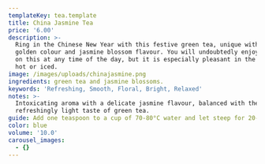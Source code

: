 ```yaml
---
templateKey: tea.template
title: China Jasmine Tea
price: '6.00'
description: >-
  Ring in the Chinese New Year with this festive green tea, unique with its
  golden colour and jasmine blossom flavour. You will undoubtedly enjoy sipping
  on this at any time of the day, but it is especially pleasant in the evening -
  hot or iced.
image: /images/uploads/chinajasmine.png
ingredients: green tea and jasmine blossoms.
keywords: 'Refreshing, Smooth, Floral, Bright, Relaxed'
notes: >-
  Intoxicating aroma with a delicate jasmine flavour, balanced with the
  refreshingly light taste of green tea.
guide: Add one teaspoon to a cup of 70-80°C water and let steep for 20-30 seconds.
color: blue
volume: '10.0'
carousel_images:
  - {}
---
```


